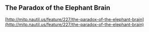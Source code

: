 ## The Paradox of the Elephant Brain
  
  [http://mitp.nautil.us/feature/227/the-paradox-of-the-elephant-brain](http://mitp.nautil.us/feature/227/the-paradox-of-the-elephant-brain)